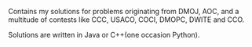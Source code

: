 Contains my solutions for problems originating from DMOJ, AOC, and a multitude of contests like CCC, USACO, COCI, DMOPC, DWITE and CCO. 

Solutions are written in Java or C++(one occasion Python).